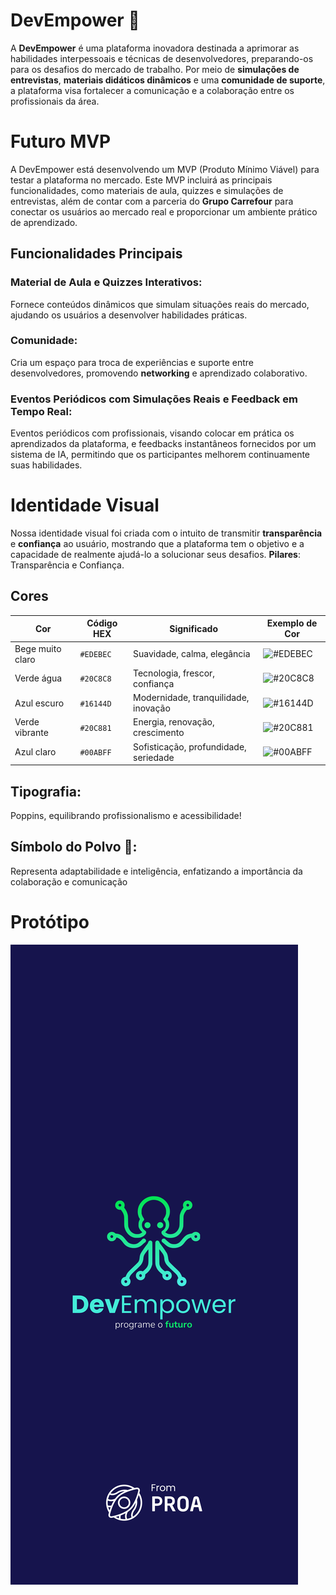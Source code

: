 # DevEmpower 🐙
A **DevEmpower** é uma plataforma inovadora destinada a aprimorar as habilidades interpessoais e técnicas de desenvolvedores, preparando-os para os desafios do mercado de trabalho. Por meio de **simulações de entrevistas**, **materiais didáticos dinâmicos** e uma **comunidade de suporte**, a plataforma visa fortalecer a comunicação e a colaboração entre os profissionais da área.

# Futuro MVP
A DevEmpower está desenvolvendo um MVP (Produto Mínimo Viável) para testar a plataforma no mercado. Este MVP incluirá as principais funcionalidades, como materiais de aula, quizzes e simulações de entrevistas, além de contar com a parceria do **Grupo Carrefour** para conectar os usuários ao mercado real e proporcionar um ambiente prático de aprendizado.

## Funcionalidades Principais
### Material de Aula e Quizzes Interativos:
Fornece conteúdos dinâmicos que simulam situações reais do mercado, ajudando os usuários a desenvolver habilidades práticas.
### Comunidade:
Cria um espaço para troca de experiências e suporte entre desenvolvedores, promovendo **networking** e aprendizado colaborativo.
### Eventos Periódicos com Simulações Reais e Feedback em Tempo Real:
Eventos periódicos com profissionais, visando colocar em prática os aprendizados da plataforma, e feedbacks instantâneos fornecidos por um sistema de IA, permitindo que os participantes melhorem continuamente suas habilidades.

# Identidade Visual
Nossa identidade visual foi criada com o intuito de transmitir **transparência** e **confiança** ao usuário, mostrando que a plataforma tem o objetivo e a capacidade de realmente ajudá-lo a solucionar seus desafios.
**Pilares**: Transparência e Confiança.
## Cores
| Cor             | Código HEX | Significado                                                 | Exemplo de Cor       |
|-----------------|------------|-------------------------------------------------------------|----------------------|
| Bege muito claro | `#EDEBEC`  | Suavidade, calma, elegância                                 | ![#EDEBEC](https://via.placeholder.com/10/EDEBEC?text=+) |
| Verde água       | `#20C8C8`  | Tecnologia, frescor, confiança                              | ![#20C8C8](https://via.placeholder.com/10/20C8C8?text=+) |
| Azul escuro      | `#16144D`  | Modernidade, tranquilidade, inovação                        | ![#16144D](https://via.placeholder.com/10/16144D?text=+) |
| Verde vibrante   | `#20C881`  | Energia, renovação, crescimento                             | ![#20C881](https://via.placeholder.com/10/20C881?text=+) |
| Azul claro       | `#00ABFF`  | Sofisticação, profundidade, seriedade                      | ![#00ABFF](https://via.placeholder.com/10/00ABFF?text=+) |

## Tipografia:

Poppins, equilibrando profissionalismo e acessibilidade!

## Símbolo do Polvo 🐙:
Representa adaptabilidade e inteligência, enfatizando a importância da colaboração e comunicação

# Protótipo

![Tela de cadastro](assets/TelaCadastro.png)


